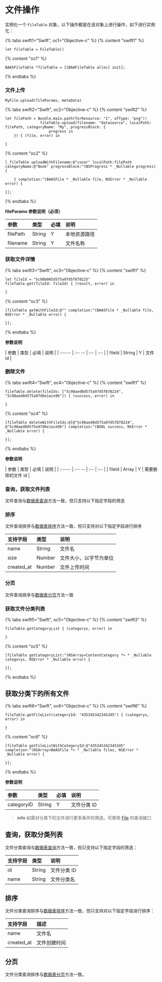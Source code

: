 # 文件操作

实例化一个 `FileTable` 对象，以下操作都是在该对象上进行操作，如下进行实例化：

{% tabs swift1="Swift", oc1="Objective-c" %}
{% content "swift1" %}
```
let fileTable = FileTable()
```
{% content "oc1" %}
```
BAASFileTable *fileTable = [[BAAFileTable alloc] init];
```
{% endtabs %}

### 文件上传

`MyFile.upload(fileParams, metaData)`

{% tabs swift2="Swift", oc2="Objective-c" %}
{% content "swift2" %}
```
let filePath = Bundle.main.path(forResource: "1", ofType: "png")!
                fileTable.upload(filename: "datasource", localPath: filePath, categoryName: "My", progressBlock: {
                    progress in
    }) { (file, error) in

}
```
{% content "oc2" %}
```
[_fileTable uploadWithFilename:@"cover" localPath:filePath categoryName:@"Book" progressBlock:^(NSProgress * _Nullable progress) {

    } completion:^(BAASFile * _Nullable file, NSError * _Nullable error) {

}];
```
{% endtabs %}

**fileParams 参数说明（必须）**

| 参数                 |  类型   | 必填 | 说明 |
| :-------------------| :----- | :--- | :--------- |
| filePath | String |  Y  | 本地资源路径 |
| filename | String |  Y  |  文件名称|

### 获取文件详情

{% tabs swift3="Swift", oc3="Objective-c" %}
{% content "swift1" %}
```
let fileId = "5c98b065d575a97d5f878225"
fileTable.get(fileId: fileId) { (result, error) in

}
```
{% content "oc3" %}
```
[fileTable getWithFileId:@"" completion:^(BAASFile * _Nullable file, NSError * _Nullable error) {

}];
```
{% endtabs %}

**参数说明**

|  参数  |  类型   | 必填 | 说明 |
| :----- | :-- -- | :-- | :-- |
| fileId | String |  Y  | 文件 id |

### 删除文件

{% tabs swift4="Swift", oc4="Objective-c" %}
{% content "swift1" %}
```
fileTable.delete(fileIds: ["5c98aed0d575a97d5f878224", "5c98aed0d575a97d6e1ace9b"]) { (success, error) in

}
```
{% content "oc4" %}
```
[fileTable deleteWithFileIds:@[@"5c98aed0d575a97d5f878224", @"5c98aed0d575a97d6e1ace9b"] completion:^(BOOL success, NSError * _Nullable error) {

}];

```
{% endtabs %}

**参数说明**

|  参数  |  类型   | 必填 | 说明 |
| :----- | :-- -- | :-- | :-- |
| fileId | Array |  Y  | 需要删除的文件 id |

### 查询，获取文件列表

文件查询与[数据表查询](../schema/query.md)方法一致，但只支持以下指定字段的筛选

### 排序
文件查询排序与[数据表排序](../schema/limit-and-order.md)方法一致，但只支持对以下指定字段进行排序

| 支持字段       |  类型   | 说明 |
| :-----------  | :----- | :--- |
| name          | String | 文件名 |
| size          | Number | 文件大小，以字节为单位 |
| created_at    | Number | 文件上传时间 |

### 分页
文件查询排序与[数据表分页](../schema/limit-and-order.md)方法一致

### 获取文件分类列表

{% tabs swift5="Swift", oc5="Objective-c" %}
{% content "swift3" %}
```
fileTable.getCategoryList { (categorys, error) in

}
```
{% content "oc5" %}
```
[fileTable getCategoryList:^(NSArray<ContentCategory *> * _Nullable categorys, NSError * _Nullable error) {

}];
```
{% endtabs %}

## 获取分类下的所有文件

{% tabs swift6="Swift", oc6="Objective-c" %}
{% content "swift6" %}
```
fileTable.getFileList(categoryId: "435345342345345") { (categorys, error) in

}
```
{% content "oc6" %}
```
[fileTable getFileListWithCategoryId:@"435345342345345" completion:^(NSArray<BAASFile *> * _Nullable files, NSError * _Nullable error) {

}];
```
{% endtabs %}

**参数说明**

| 参数        | 类型    | 必填 | 说明 |
| :--------- | :------ | :-- | :-------- |
| categoryID | String  | Y   | 文件分类 ID |

> **info**
> 如需对分类下的文件进行更多条件的筛选，可使用 [File](./file.md) 的查询接口

## 查询，获取分类列表

文件分类查询与[数据表查询](../schema/query.md)方法一致，但只支持以下指定字段的筛选：

| 支持字段 | 类型   | 说明 |
| :----- | :----- | :-- |
| id     | String | 文件分类 ID |
| name   | String | 文件分类名 |

## 排序

文件分类查询排序与[数据表排序](../schema/limit-and-order.md)方法一致，但只支持对以下指定字段进行排序：

| 支持字段    | 描述        |
| :--------- | :--------- |
| name       | 文件名      |
| created_at | 文件创建时间 |

## 分页
文件分类查询排序与[数据表分页](../schema/limit-and-order.md)方法一致。